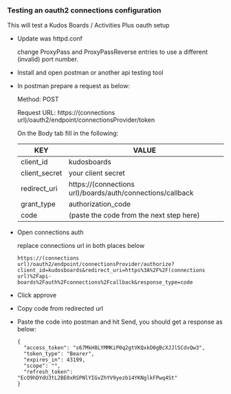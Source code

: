 ### Testing an oauth2 connections configuration

This will test a Kudos Boards / Activities Plus oauth setup

- Update was httpd.conf

  change ProxyPass and ProxyPassReverse entries to use a different (invalid) port number.

- Install and open postman or another api testing tool

- In postman prepare a request as below:


  Method: POST

  Request URL: https://(connections url)/oauth2/endpoint/connectionsProvider/token

  On the Body tab fill in the following:


  | KEY           | VALUE                                                      |
  | ------------- | ---------------------------------------------------------- |
  | client_id     | kudosboards                                                |
  | client_secret | your client secret                                         |
  | redirect_uri  | https://(connections url)/boards/auth/connections/callback |
  | grant_type    | authorization_code                                         |
  | code          | (paste the code from the next step here)                   |

- Open connections auth

  replace connections url in both places below

      https://(connections url)/oauth2/endpoint/connectionsProvider/authorize?client_id=kudosboards&redirect_uri=https%3A%2F%2F(connections url)%2Fapi-boards%2Fauth%2Fconnections%2Fcallback&response_type=code

- Click approve

- Copy code from redirected url

- Paste the code into postman and hit Send, you should get a response as below:

      {
        "access_token": "s67MkH8LYMMKiP0q2gtVKQxkD0gBcXJJlSCdvQw3",
        "token_type": "Bearer",
        "expires_in": 43199,
        "scope": "",
        "refresh_token": "EcO9hDYdU3tL2BE0xRSPNlYIGvZhYV9yezb14YKNglkFPwq4St"
      }
